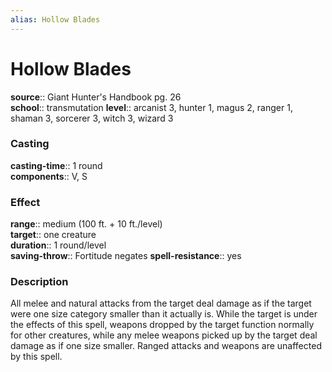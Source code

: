 ```yaml
---
alias: Hollow Blades
---
```


# Hollow Blades 

**source**:: Giant Hunter's Handbook pg. 26  
**school**:: transmutation
**level**:: arcanist 3, hunter 1, magus 2, ranger 1, shaman 3, sorcerer 3, witch 3, wizard 3

### Casting 

**casting-time**:: 1 round  
**components**:: V, S

### Effect 

**range**:: medium (100 ft. + 10 ft./level)  
**target**:: one creature  
**duration**:: 1 round/level  
**saving-throw**:: Fortitude negates
**spell-resistance**:: yes

### Description 

All melee and natural attacks from the target deal damage as if the target were one size category smaller than it actually is. While the target is under the effects of this spell, weapons dropped by the target function normally for other creatures, while any melee weapons picked up by the target deal damage as if one size smaller. Ranged attacks and weapons are unaffected by this spell.
